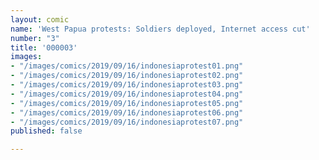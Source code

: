 ```yaml
---
layout: comic
name: 'West Papua protests: Soldiers deployed, Internet access cut'
number: "3"
title: '000003'
images:
- "/images/comics/2019/09/16/indonesiaprotest01.png"
- "/images/comics/2019/09/16/indonesiaprotest02.png"
- "/images/comics/2019/09/16/indonesiaprotest03.png"
- "/images/comics/2019/09/16/indonesiaprotest04.png"
- "/images/comics/2019/09/16/indonesiaprotest05.png"
- "/images/comics/2019/09/16/indonesiaprotest06.png"
- "/images/comics/2019/09/16/indonesiaprotest07.png"
published: false

---
```

